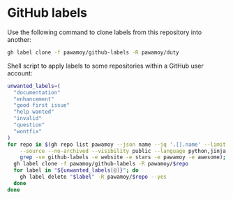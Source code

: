 # GitHub labels

Use the following command to clone labels from this repository into another:

```bash
gh label clone -f pawamoy/github-labels -R pawamoy/duty
```

Shell script to apply labels to some repositories within a GitHub user account:

```bash
unwanted_labels=(
  "documentation"
  "enhancement"
  "good first issue"
  "help wanted"
  "invalid"
  "question"
  "wontfix"
)
for repo in $(gh repo list pawamoy --json name --jq '.[].name' --limit 100 \
    --source --no-archived --visibility public --language python,jinja | \
    grep -ve github-labels -e website -e stars -e pawamoy -e awesome); do
  gh label clone -f pawamoy/github-labels -R pawamoy/$repo
  for label in "${unwanted_labels[@]}"; do
    gh label delete "$label" -R pawamoy/$repo --yes
  done 
done
```
